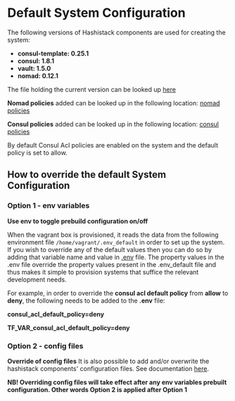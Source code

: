 # Default System Configuration

The following versions of Hashistack components are used for creating the system:

- **consul-template: 0.25.1**
- **consul: 1.8.1**
- **vault: 1.5.0**
- **nomad: 0.12.1**

The file holding the current version can be looked up [here](../ansible/group_vars/all/variables.yml)

**Nomad policies** added can be looked up in the following location: [nomad policies](../ansible/templates/nomad-policies)

**Consul policies** added can be looked up in the following location: [consul policies](../ansible/templates/consul-policies)

By default Consul Acl policies are enabled on the system and the default policy is set to allow.

## How to override the default System Configuration

### Option 1 - env variables
**Use env to toggle prebuild configuration on/off**

When the vagrant box is provisioned, it reads the data from the following environment file `/home/vagrant/.env_default` in order to set up the system. If you wish to override any of the default values then you can do so by adding that variable name and value in [.env](../template/.env) file. The property values in the .env file override the property values present in the .env_default file and thus makes it simple to provision systems that suffice the relevant development needs.


For example, in order to override the **consul acl default policy** from **allow** to **deny**, the following needs to be added to the **.env** file:


**consul_acl_default_policy=deny**


**TF_VAR_consul_acl_default_policy=deny**

### Option 2 - config files
**Override of config files**
It is also possible to add and/or overwrite the hashistack components' configuration files. See documentation [here](vagrant/conf/README.md).

**NB! Overriding config files will take effect after any env variables prebuilt configuration. Other words Option 2 is applied after Option 1**
